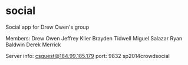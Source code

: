 social
======

Social app for Drew Owen's group

Members:
Drew Owen
Jeffrey Klier
Brayden Tidwell
Miguel Salazar
Ryan Baldwin
Derek Merrick

Server info:
csguest@184.99.185.179
port: 9832
sp2014crowdsocial
